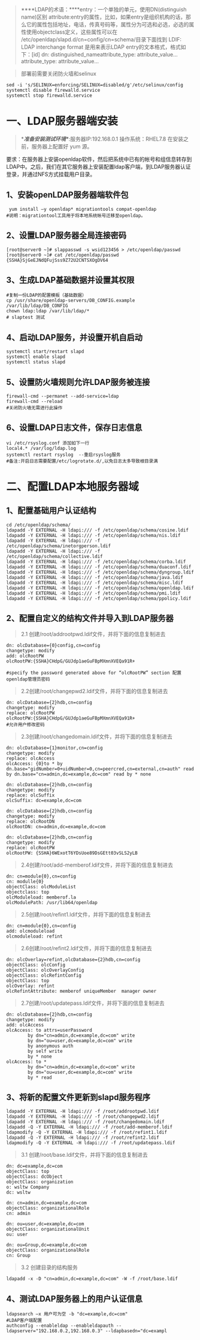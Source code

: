 > ****LDAP的术语：\****entry：一个单独的单元，使用DN(distinguish name)区别 attribute:entry的属性，比如，如果entry是组织机构的话，那么它的属性包括地址，电话，传真号码等，属性分为可选和必选，必选的属性使用objectclass定义，这些属性可以在 /etc/openldap/slapd.d/cn=config/cn=schema/目录下面找到 LDIF: LDAP interchange format 是用来表示LDAP entry的文本格式，格式如下：[id] dn: distinguished_nameattribute_type: attribute_value…attribute_type: attribute_value…

> 部署前需要关闭防火墙和selinux

```
sed -i 's/SELINUX=enforcing/SELINUX=disabled/g'/etc/selinux/config
systemctl disable firewalld.service
systemctl stop firewalld.service
```

# 一、LDAP服务器端安装

> ****准备安装测试环境\****:服务器IP:192.168.0.1 操作系统：RHEL7.8 在安装之前，服务器上配置好 yum 源。

要求：在服务器上安装openldap软件，然后把系统中已有的帐号和组信息转存到LDAP中。之后，我们在其它服务器上安装配置ldap客户端，到LDAP服务器认证登录，并通过NFS方式挂载用户目录。

## 1、安装openLDAP服务器端软件包

```
 yum install –y openldap* migrationtools compat-openldap
#说明：migrationtool工具用于将本地系统帐号迁移至openldap。
```

## 2、设置LDAP服务器全局连接密码

```
[root@server0 ~]# slappasswd -s wsid123456 > /etc/openldap/passwd
[root@server0 ~]# cat /etc/openldap/passwd 
{SSHA}SjGeEJNdQFujSss9Z72U2CNTSXOgDV64
```

## 3、生成LDAP基础数据并设置其权限

```
#复制一份LDAP的配置模板（基础数据）
cp /usr/share/openldap-servers/DB_CONFIG.example /var/lib/ldap/DB_CONFIG 
chown ldap:ldap /var/lib/ldap/*
# slaptest 测试
```

## 4、启动LDAP服务，并设置开机自启动

```
systemctl start/restart slapd
systemctl enable slapd
systemctl status slapd
```

## 5、设置防火墙规则允许LDAP服务被连接

```
firewall-cmd --permanet --add-service=ldap
firewall-cmd --reload
#关闭防火墙无需进行此操作
```

## 6、设置LDAP日志文件，保存日志信息

```
vi /etc/rsyslog.conf 添加如下一行
local4.* /var/log/ldap.log
systemctl restart rsyslog  --重启rsyslog服务
#备注:开启日志需要配置/etc/logrotate.d/,以免日志太多导致根目录满
```

# 二、配置LDAP本地服务器域

## 1、配置基础用户认证结构

```
cd /etc/openldap/schema/
ldapadd -Y EXTERNAL -H ldapi:/// -f /etc/openldap/schema/cosine.ldif
ldapadd -Y EXTERNAL -H ldapi:/// -f /etc/openldap/schema/nis.ldif
ldapadd -Y EXTERNAL -H ldapi:/// -f /etc/openldap/schema/inetorgperson.ldif
ldapadd -Y EXTERNAL -H ldapi:/// -f /etc/openldap/schema/collective.ldif
ldapadd -Y EXTERNAL -H ldapi:/// -f /etc/openldap/schema/corba.ldif
ldapadd -Y EXTERNAL -H ldapi:/// -f /etc/openldap/schema/duaconf.ldif
ldapadd -Y EXTERNAL -H ldapi:/// -f /etc/openldap/schema/dyngroup.ldif
ldapadd -Y EXTERNAL -H ldapi:/// -f /etc/openldap/schema/java.ldif
ldapadd -Y EXTERNAL -H ldapi:/// -f /etc/openldap/schema/misc.ldif
ldapadd -Y EXTERNAL -H ldapi:/// -f /etc/openldap/schema/openldap.ldif
ldapadd -Y EXTERNAL -H ldapi:/// -f /etc/openldap/schema/pmi.ldif
ldapadd -Y EXTERNAL -H ldapi:/// -f /etc/openldap/schema/ppolicy.ldif
```

## 2、配置自定义的结构文件并导入到LDAP服务器

> 2.1 创建/root/addrootpwd.ldif文件，并将下面的信息复制进去

```
dn: olcDatabase={0}config,cn=config
changetype: modify
add: olcRootPW
olcRootPW:{SSHA}CHdpG/GUJdp1aeGuFBpMXmnXVEQa91R+

#specify the password generated above for “olcRootPW” section 配置openldap管理员密码
```

> 2.2创建/root/changepwd2.ldif文件，并将下面的信息复制进去

```
dn: olcDatabase={2}hdb,cn=config
changetype: modify
replace: olcRootPW
olcRootPW:{SSHA}CHdpG/GUJdp1aeGuFBpMXmnXVEQa91R+
#允许用户修改密码
```

> 2.3创建/root/changedomain.ldif文件，并将下面的信息复制进去

```
dn: olcDatabase={1}monitor,cn=config
changetype: modify
replace: olcAccess
olcAccess: {0}to * by dn.base="gidNumber=0+uidNumber=0,cn=peercred,cn=external,cn=auth" read by dn.base="cn=admin,dc=example,dc=com" read by * none

dn: olcDatabase={2}hdb,cn=config
changetype: modify
replace: olcSuffix
olcSuffix: dc=example,dc=com

dn: olcDatabase={2}hdb,cn=config
changetype: modify
replace: olcRootDN
olcRootDN: cn=admin,dc=example,dc=com

dn: olcDatabase={2}hdb,cn=config
changetype: modify
replace: olcRootPW
olcRootPW: {SSHA}6WExotT6YDsUoe89DsGEtt03vSLS2yLB

```

> 2.4创建/root/add-memberof.ldif文件，并将下面的信息复制进去

```
dn: cn=module{0},cn=config
cn: modulle{0}
objectClass: olcModuleList
objectclass: top
olcModuleload: memberof.la
olcModulePath: /usr/lib64/openldap
```

> 2.5创建/root/refint1.ldif文件，并将下面的信息复制进去

```
dn: cn=module{0},cn=config
add: olcmoduleload
olcmoduleload: refint
```

> 2.6创建/root/refint2.ldif文件，并将下面的信息复制进去

```
dn: olcOverlay=refint,olcDatabase={2}hdb,cn=config
objectClass: olcConfig
objectClass: olcOverlayConfig
objectClass: olcRefintConfig
objectClass: top
olcOverlay: refint
olcRefintAttribute: memberof uniqueMember  manager owner
```

> 2.7创建/root/updatepass.ldif文件，并将下面的信息复制进去

```
dn: olcDatabase={2}hdb,cn=config
changetype: modify
add: olcAccess
olcAccess: to attrs=userPassword
        by dn="cn=admin,dc=example,dc=com" write
        by dn="ou=user,dc=example,dc=com" write
        by anonymous auth
        by self write
        by * none
olcAccess: to *
        by dn="cn=admin,dc=example,dc=com" write
        by dn="ou=user,dc=example,dc=com" write
        by * read
```

## 3、将新的配置文件更新到slapd服务程序

```
ldapadd -Y EXTERNAL -H ldapi:/// -f /root/addrootpwd.ldif
ldapadd -Y EXTERNAL -H ldapi:/// -f /root/changepwd2.ldif
ldapadd -Y EXTERNAL -H ldapi:/// -f /root/changedomain.ldif
ldapadd -Q -Y EXTERNAL -H ldapi:/// -f /root/add-memberof.ldif
ldapmodify -Q -Y EXTERNAL -H ldapi:/// -f /root/refint1.ldif
ldapadd -Q -Y EXTERNAL -H ldapi:/// -f /root/refint2.ldif
ldapmodify -Q -Y EXTERNAL -H ldapi:/// -f /root/updatepass.ldif
```

> 3.1 创建/root/base.ldif文件，并将下面的信息复制进去

```
dn: dc=example,dc=com
objectClass: top
objectClass: dcObject
objectClass: organization
o: wsltw Company
dc: wsltw

dn: cn=admin,dc=example,dc=com
objectClass: organizationalRole
cn: admin

dn: ou=user,dc=example,dc=com
objectClass: organizationalUnit
ou: user

dn: ou=Group,dc=example,dc=com
objectClass: organizationalRole
cn: Group
```

> 3.2 创建目录的结构服务

```
ldapadd -x -D "cn=admin,dc=example,dc=com" -W -f /root/base.ldif
```

## 4、测试LDAP服务器上的用户认证信息

```
ldapsearch –x 用户可为空 -b "dc=example,dc=com"
#LDAP客户端配置
authconfig --enableldap --enableldapauth --ldapserver="192.168.0.2,192.168.0.3" --ldapbasedn="dc=exampl
```